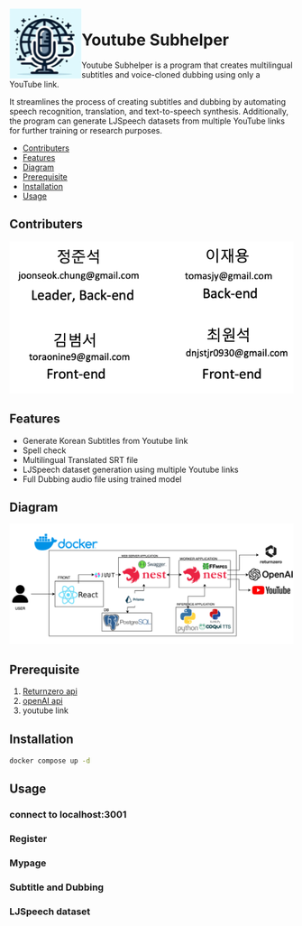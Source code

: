 <img width="128px" src="https://github.com/chungJS/youtubeSubhelper/raw/main/img/logo.png" alt="Logo" align="left" />

# Youtube Subhelper

Youtube Subhelper is a program that creates multilingual subtitles and voice-cloned dubbing using only a YouTube link.

It streamlines the process of creating subtitles and dubbing by automating speech recognition, translation, and text-to-speech synthesis. Additionally, the program can generate LJSpeech datasets from multiple YouTube links for further training or research purposes.

<!-- vim-markdown-toc GFM -->

- [Contributers](#Contributers)
- [Features](#Features)
- [Diagram](#Diagram)
- [Prerequisite](#Prerequisite)
- [Installation](#Installation)
- [Usage](#Usage)

<!-- vim-markdown-toc -->

## Contributers

[![member](https://github.com/chungJS/youtubeSubhelper/raw/main/img/member.png)](https://github.com/orgs/captive-design-2024/repositories)

## Features

- Generate Korean Subtitles from Youtube link
- Spell check
- Multilingual Translated SRT file
- LJSpeech dataset generation using multiple Youtube links
- Full Dubbing audio file using trained model

## Diagram

![diagram](https://github.com/chungJS/youtubeSubhelper/raw/main/img/diagram.png)

## Prerequisite

1. [Returnzero api](https://developers.rtzr.ai/)
2. [openAI api](https://platform.openai.com/docs/overview)
3. youtube link

## Installation

```sh
docker compose up -d
```

## Usage

### connect to localhost:3001

### Register

### Mypage

### Subtitle and Dubbing

### LJSpeech dataset
